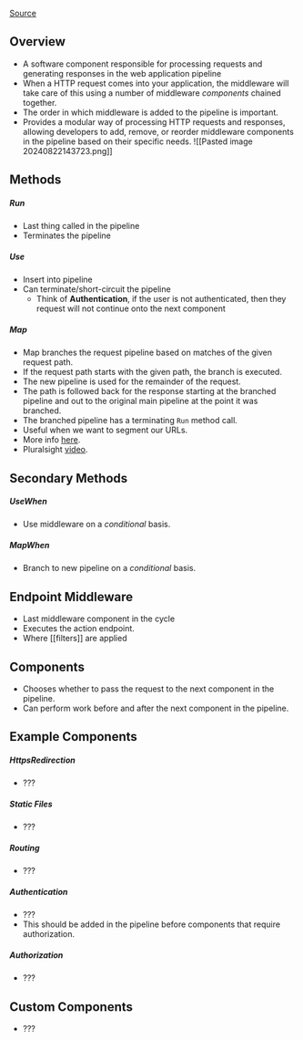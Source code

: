 [Source](https://app.pluralsight.com/ilx/video-courses/a1a7390d-edbc-41fd-9074-a51c5c77239e/2b46a360-978a-4e61-b35b-4d367c3c1eca/97c7d6b2-0ae3-4be6-9a98-befcc1bd0a5d)
## Overview
- A software component responsible for processing requests and generating responses in the web application pipeline
- When a HTTP request comes into your application, the middleware will take care of this using a number of middleware *components* chained together.
- The order in which middleware is added to the pipeline is important.
- Provides a modular way of processing HTTP requests and responses, allowing developers to add, remove, or reorder middleware components in the pipeline based on their specific needs.
![[Pasted image 20240822143723.png]]

## Methods
##### Run
- Last thing called in the pipeline
- Terminates the pipeline
##### Use
- Insert into pipeline
- Can terminate/short-circuit the pipeline
	- Think of **Authentication**, if the user is not authenticated, then they request will not continue onto the next component
##### Map
- Map branches the request pipeline based on matches of the given request path. 
- If the request path starts with the given path, the branch is executed.
- The new pipeline is used for the remainder of the request.
- The path is followed back for the response starting at the branched pipeline and out to the original main pipeline at the point it was branched.
- The branched pipeline has a terminating `Run` method call.
- Useful when we want to segment our URLs.
- More info [here](https://learn.microsoft.com/en-us/aspnet/core/fundamentals/middleware/?view=aspnetcore-8.0#branch-the-middleware-pipeline).
- Pluralsight [video](https://app.pluralsight.com/ilx/video-courses/a1a7390d-edbc-41fd-9074-a51c5c77239e/2b46a360-978a-4e61-b35b-4d367c3c1eca/affea72e-1575-476d-9277-ca6b6b7ec257).

## Secondary Methods
##### UseWhen
- Use middleware on a *conditional* basis.
##### MapWhen
- Branch to new pipeline on a *conditional* basis.

## Endpoint Middleware
- Last middleware component in the cycle
- Executes the action endpoint.
- Where [[filters]] are applied

## Components
- Chooses whether to pass the request to the next component in the pipeline.
- Can perform work before and after the next component in the pipeline.

## Example Components
##### HttpsRedirection
- ???
##### Static Files
- ???
##### Routing
- ???
##### Authentication
- ???
- This should be added in the pipeline before components that require authorization.
##### Authorization
- ???

## Custom Components
- ???